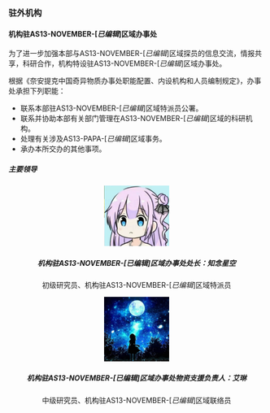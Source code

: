 <h3 class="text-center">驻外机构</h3>

#### 机构驻AS13-NOVEMBER-[*已编辑*]区域办事处

为了进一步加强本部与AS13-NOVEMBER-[*已编辑*]区域探员的信息交流，情报共享，科研合作，机构特设驻AS13-NOVEMBER-[*已编辑*]区域办事处。   

根据《奈安提克中国奇异物质办事处职能配置、内设机构和人员编制规定》，办事处承担下列职能：

- 联系本部驻AS13-NOVEMBER-[*已编辑*]区域特派员公署。
- 联系并协助本部有关部门管理在AS13-NOVEMBER-[*已编辑*]区域的科研机构。
- 处理有关涉及AS13-PAPA-[*已编辑*]区域事务。
- 承办本所交办的其他事项。   

##### 主要领导
<center>
<img src="/doc/images/avatar_ChinenSutera.jpg" width="128px"/><br/>
<h5><b>机构驻AS13-NOVEMBER-[<I>已编辑</I>]区域办事处处长：知念星空</b></h5>

初级研究员、机构驻AS13-NOVEMBER-[<I>已编辑</I>]区域特派员
</center>

<center>
<img src="/doc/images/avatar_IreneGreen.jpg" width="128px"/><br/>
<h5><b>机构驻AS13-NOVEMBER-[<I>已编辑</I>]区域办事处物资支援负责人：艾琳</b></h5>

中级研究员、机构驻AS13-NOVEMBER-[<I>已编辑</I>]区域联络员
</center>

